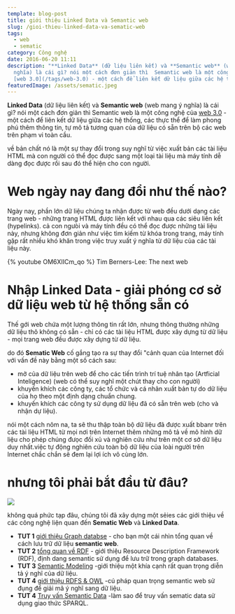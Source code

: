 ```yaml
---
template: blog-post
title: giới thiệu Linked Data và Semantic web
slug: /gioi-thieu-linked-data-va-sematic-web
tags:
  - web
  - sematic
category: Công nghệ
date: 2016-06-20 11:11
description: "**Linked Data** (dữ liệu liên kết) và **Semantic web** (web mang ý
  nghĩa) là cái gì? nói một cách đơn giản thì  Semantic web là một công nghệ của
  [web 3.0](/tags/web-3.0) - một cách để liên kết dữ liệu giữa các hệ thống,"
featuredImage: /assets/sematic.jpeg
---
```

**Linked Data** (dữ liệu liên kết) và **Semantic web** (web mang ý nghĩa) là cái gì? nói một cách đơn giản thì  Semantic web là một công nghệ của [web 3.0](/tags/web-3.0) - một cách để liên kết dữ liệu giữa các hệ thống, các thực thể để làm phong phú thêm thông tin, tự mô tả tương quan của dữ liệu có sẵn trên bộ các web trên phạm vi toàn cầu.  


về bản chất nó là một sự thay đổi trong suy nghĩ từ việc xuất bản các tài liệu HTML mà con người có thể đọc được sang một loại tài liệu mà máy tính dễ dàng đọc được rồi sau đó thể hiện cho con người.

# Web ngày nay đang đổi như thế nào?

Ngày nay, phần lớn dữ liệu chúng ta nhận được từ web đều  dưới dạng các trang web - những trang HTML được liên kết với nhau qua các siêu liên kết (hypelinks). cả con ngưòi và máy tính đều có thể đọc được những tài liệu này, nhưng không đơn giản như việc tìm kiếm từ khóa trong trang, máy tính gặp rất nhiều khó khăn trong việc truy xuất ý nghĩa từ dữ liệu của các tài liệu này.

{% youtube OM6XIICm_qo %}
Tim Berners-Lee: The next web 

# Nhập Linked Data - giải phóng cơ sở dữ liệu web từ hệ thống sẵn có

Thế gới web chứa một lượng thông tin rất lớn, nhưng thông thường những dữ liệu thô không có sẵn - chỉ có các tài liệu HTML được xây dựng từ dữ liệu - mọi trang web đều được xây dựng từ dữ liệu.

do đó **Sematic Web** cố gắng tạo ra sự thay đổi "cảnh quan
 của Internet đối với vấn đề này bằng một số cách sau:

* mở của dữ liệu trên web để cho các tiến trình trí tuệ nhân tạo (Artficial Inteligence) (web có thể suy nghĩ một chút thay cho con người)
* khuyến khích các công ty, các tổ chức và cá nhân xuất bản tự do dữ liệu của họ theo một định dạng chuẩn chung.
* khuyến khích các công ty sử dụng dữ liệu đã có sẵn trên web (cho và nhận dự liệu).

nói một cách nôm na, ta sẽ thu thập toàn bộ dữ liệu đã được xuất bbanr trên các tài liệu HTML từ mọi nơi trên Internet thêm những mô tả về mô hình dữ liệu cho phép chúng đưọc đối xủ và nghiên cứu như trên một cơ sở dữ liệu duy nhất.việc tự động nghiên cứu toàn bộ dữ liệu của loài người trên Internet chắc chắn sẽ đem lại lợi ích vô cùng lớn.

# nhưng tôi phải bắt đầu từ đâu?

![](/assets/sematic.jpeg)

không quá phức tạp đâu, chúng tôi đã xây dựng một sẻies các giới thiệu về các công nghệ liện quan đến **Sematic Web** và **Linked Data**.

* **TUT 1** [giới thiệu Graph databse](#) - cho bạn một cái nhìn tổng quan về cách lưu trữ dữ liệu **semantic web**.
* **TUT 2** [tổng quan về RDF](#) - giới thiệu Resource Description Framework (RDF), định dang semantic sử dụng để lưu trữ trong graph databases.
* **TUT 3** [Semantic Modeling](#) -giới thiệu một khía cạnh rất quan trọng diễn tả ý nghĩ của dữ liệu.
* **TUT 4** [giới thiệu RDFS & OWL](#) -cú pháp quan trọng semantic web sử đụng để giải mã ý nghĩ sang dữ liệu.
* **TUT 4** [Truy vấn Semantic Data](#) -làm sao để truy vấn sematic data sử dụng giao thức SPARQL.